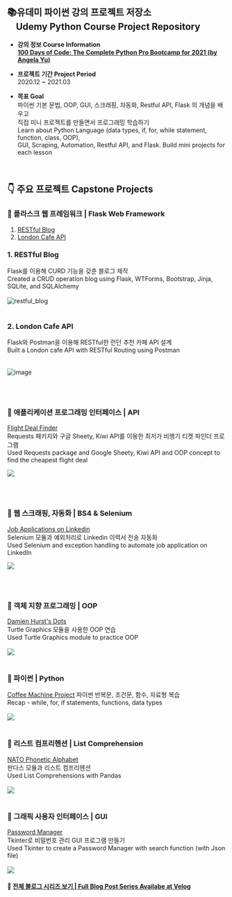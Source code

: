 ## 📚유데미 파이썬 강의 프로젝트 저장소<br> &nbsp; &nbsp; Udemy Python Course Project Repository 
- **강의 정보 Course Information** <br>
**[100 Days of Code: The Complete Python Pro Bootcamp for 2021 (by Angela Yu)](https://www.udemy.com/course/100-days-of-code/)**

- **프로젝트 기간 Project Period**<br>
2020.12 ~ 2021.03

- **목표 Goal** <br>
파이썬 기본 문법, OOP, GUI, 스크래핑, 자동화, Restful API, Flask 의 개념을 배우고 <br> 직접 미니 프로젝트를 만들면서 프로그래밍 학습하기
<br> Learn about Python Language (data types, if, for, while statement, function, class, OOP), <br> GUI, Scraping, Automation, Restful API, and Flask. Build mini projects for each lesson 
<br>

## &#128071; 주요 프로젝트 Capstone Projects


### 📌 플라스크 웹 프레임워크 | Flask Web Framework <br>
1. [RESTful Blog](https://dayleeand.tistory.com/entry/Flask-app-RESTful-blog) 
2. [London Cafe API](https://github.com/day-lee/Python_Bootcamp_Udemy/tree/main/7_Flask_Web_Development/cafe_api)


### 1. RESTful Blog
Flask를 이용해 CURD 기능을 갖춘 블로그 제작 <br>
Created a CRUD operation blog using  Flask, WTForms, Bootstrap, Jinja, SQLite, and SQLAlchemy
<br><br>
![restful_blog](https://user-images.githubusercontent.com/73591588/124733565-46e8bb80-df4f-11eb-8662-8206cd34ee88.gif)
<br><br>
### 2. London Cafe API
Flask와 Postman을 이용해 RESTful한 런던 추천 카페 API 설계 
<br>Built a London cafe API with RESTful Routing using Postman
<br><br><br>
![image](https://user-images.githubusercontent.com/73591588/124761249-9093cf00-df6c-11eb-85b3-03739caef80c.png)

<br><br>
### 📌 애플리케이션 프로그래밍 인터페이스 | API
[Flight Deal Finder](https://velog.io/@daylee/TIL-Python-Basics-Day-39-Capstone-Part-1-Flight-Deal-Finder)
<br> Requests 패키지와 구글 Sheety, Kiwi API를 이용한 최저가 비행기 티켓 파인더 프로그램 
<br> Used Requests package and Google Sheety, Kiwi API and OOP concept to find the cheapest flight deal

![](https://images.velog.io/images/daylee/post/2e510c36-5747-4382-9915-7e3fe964b2b2/image.png)

<br><br>
### 📌 웹 스크래핑, 자동화 | BS4 & Selenium
[Job Applications on Linkedin](https://velog.io/@daylee/TIL-Python-Basics-Day-49-Automating-Job-Applications-on-LinkedIn)
<br>Selenium 모듈과 예외처리로 Linkedin 이력서 전송 자동화
<br>Used Selenium and exception handling to automate job application on LinkedIn

![](https://images.velog.io/images/daylee/post/9e81c7cf-073b-4cab-b8aa-c70612cfe0e3/image.png)

<br><br>
### 📌 객체 지향 프로그래밍 | OOP
[Damien Hurst's Dots](https://velog.io/@daylee/TIL-Python-Basics-Day-18#turtle-project)
<br>Turtle Graphics 모듈을 사용한 OOP 연습
<br>Used Turtle Graphics module to practice OOP
<br><br>
![](https://images.velog.io/images/daylee/post/0db57299-446b-428d-b24c-e58d93500732/image.png)
<br><br>


### 📌 파이썬 | Python
[Coffee Machine Project](https://velog.io/@daylee/TIL-Python-Basics-Day-15)
파이썬 반복문, 조건문, 함수, 자료형 복습 
<br>Recap - while, for, if statements, functions, data types
<br><br>
![](https://images.velog.io/images/daylee/post/0c9207d0-2b20-4722-a6cf-547656126d1f/image.png)
<br><br>

### 📌 리스트 컴프리헨션 | List Comprehension
[NATO Phonetic Alphabet ](https://velog.io/@daylee/TIL-Python-Basics-Day-26-List-Comprehensions)
<br>판다스 모듈과 리스트 컴프리헨션 
<br>Used List Comprehensions with Pandas
<br><br>
![](https://images.velog.io/images/daylee/post/280e5e12-f686-4a95-b921-1082818abf17/image.png)
<br><br>
### 📌 그래픽 사용자 인터페이스 | GUI
[Password Manager](https://dayleeand.tistory.com/entry/TIL-Python-Basics-Day-30-Errors-Exceptions-and-JSON-Data?category=955151)
<br>Tkinter로 비밀번호 관리 GUI 프로그램 만들기 
<br> Used Tkinter to create a Password Manager with search function (with Json file)
<br><br>
![](https://images.velog.io/images/daylee/post/60914c99-3910-451e-b1a9-312dc0721bcb/image.png)




#### 📌 [전체 블로그 시리즈 보기 | Full Blog Post Series Availabe at Velog](https://velog.io/@daylee/series/Udemy-Python-Course)





